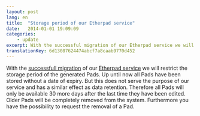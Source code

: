 ```yaml
---
layout: post
lang: en
title:  "Storage period of our Etherpad service"
date:   2014-01-01 19:09:09
categories:
    - update
excerpt: With the successful migration of our Etherpad service we will restrict the storage period of the generated Pads. 
translationKey: 6d13087624474abcf7a8caab9770d452
---
```

With the [successfull migration](/en/2013/12/21/Maintenance-work-on-our-Etherpad-service.html)  of our [Etherpad service](/en/service/etherpad.html) we will restrict the storage period of the generated Pads. Up until now all Pads have been stored without a date of expiry. But this does not serve the purpose of our service and has a similar effect as data retention. Therefore all Pads will only be available 30 more days after the last time they have been edited. Older Pads will be completely removed from the system. Furthermore you have the possibility to request the removal of a Pad.
